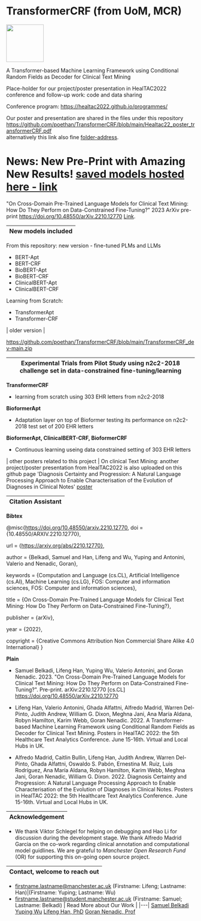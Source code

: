 # TransformerCRF (from UoM, MCR)

<img src="https://github.com/poethan/TransformerCRF/blob/main/TransformerCRF-UoM-logo-.png" width="100">

A Transformer-based Machine Learning Framework using Conditional Random Fields as Decoder for Clinical Text Mining

Place-holder for our project/poster presentation in HealTAC2022 conference and follow-up work: code and data sharing

Conference program: https://healtac2022.github.io/programmes/

Our poster and presentation are shared in the files under this repository
https://github.com/poethan/TransformerCRF/blob/main/Healtac22_poster_transformerCRF.pdf  
alternatively this link also fine [folder-address](https://drive.google.com/drive/folders/1ooyUP91Z5N-LPRsjDhOPZYrp5WpDunLw?usp=sharing).



# News: New Pre-Print with Amazing New Results! [saved models hosted here - link](https://drive.google.com/drive/folders/1tDo18m_kJyw8cobLNzZMgsDtDLUUx6kI?usp=sharing)
"On Cross-Domain Pre-Trained Language Models for Clinical Text Mining: How Do They Perform on Data-Constrained Fine-Tuning?" 2023 ArXiv pre-print https://doi.org/10.48550/arXiv.2210.12770 [Link](http://arxiv.org/abs/2210.12770).

| New models included |
|---|
From this repository: new version - fine-tuned PLMs and LLMs 
- BERT-Apt
- BERT-CRF
- BioBERT-Apt
- BioBERT-CRF
- ClinicalBERT-Apt
- ClinicalBERT-CRF

Learning from Scratch:
  
- TransformerApt
- Transformer-CRF

| older version |
 
https://github.com/poethan/TransformerCRF/blob/main/TransformerCRF_dev-main.zip


| Experimental Trials from Pilot Study using n2c2-2018 challenge set in data-constrained fine-tuning/learning|
|---|

**TransformerCRF**
- learning from scratch using 303 EHR letters from n2c2-2018

**BioformerApt**
- Adaptation layer on top of Bioformer testing its performance on n2c2-2018 test set of 200 EHR letters

**BioformerApt, ClinicalBERT-CRF, BioformerCRF**
- Continuous learning useing data constrained setting of 303 EHR letters

| other posters related to this project |
On clinical Text Mining: another project/poster presentation from HealTAC2022 is also uploaded on this github page
'Diagnosis Certainty and Progression: A Natural Language Processing Approach to Enable Characterisation of the Evolution of Diagnoses in Clinical Notes'
[poster](https://github.com/poethan/TransformerCRF/blob/main/HealTAC22_poster14_centainty_progression.pdf)


| Citation Assistant |
|---|

**Bibtex**

@misc{https://doi.org/10.48550/arxiv.2210.12770,
  doi = {10.48550/ARXIV.2210.12770},
  
  url = {https://arxiv.org/abs/2210.12770},
  
  author = {Belkadi, Samuel and Han, Lifeng and Wu, Yuping and Antonini, Valerio and Nenadic, Goran},
  
  keywords = {Computation and Language (cs.CL), Artificial Intelligence (cs.AI), Machine Learning (cs.LG), FOS: Computer and information sciences, FOS: Computer and information sciences},
  
  title = {On Cross-Domain Pre-Trained Language Models for Clinical Text Mining: How Do They Perform on Data-Constrained Fine-Tuning?},
  
  publisher = {arXiv},
  
  year = {2022},
  
  copyright = {Creative Commons Attribution Non Commercial Share Alike 4.0 International}
}


**Plain**

- Samuel Belkadi, Lifeng Han, Yuping Wu, Valerio Antonini, and Goran Nenadic. 2023. "On Cross-Domain Pre-Trained Language Models for Clinical Text Mining: How Do They Perform on Data-Constrained Fine-Tuning?". Pre-print. arXiv:2210.12770 [cs.CL] https://doi.org/10.48550/arXiv.2210.12770 

- Lifeng Han, Valerio Antonini, Ghada Alfattni, Alfredo Madrid, Warren Del-Pinto, Judith Andrew, William G. Dixon, Meghna Jani, Ana María Aldana, Robyn Hamilton, Karim Webb, Goran Nenadic. 2022. A Transformer-based Machine Learning Framework using Conditional Random Fields as Decoder for Clinical Text Mining. Posters in HealTAC 2022: the 5th Healthcare Text Analytics Conference. June 15-16th. Virtual and Local Hubs in UK.

- Alfredo Madrid, Caitlin Bullin, Lifeng Han, Judith Andrew, Warren Del-Pinto, Ghada Alfattni, Oswaldo S. Pabón, Ernestina M. Ruiz, Luis Rodríguez, Ana María Aldana, Robyn Hamilton, Karim Webb, Meghna Jani, Goran Nenadic, William G. Dixon. 2022. Diagnosis Certainty and Progression: A Natural Language Processing Approach to Enable Characterisation of the Evolution of Diagnoses in Clinical Notes. Posters in HealTAC 2022: the 5th Healthcare Text Analytics Conference. June 15-16th. Virtual and Local Hubs in UK.


| Acknowledgement |
|---|

- We thank Viktor Schlegel for helping on debugging and Hao Li for discussion during the development stage. We thank Alfredo Madrid Garcia on the co-work regarding clinical annotation and computational model guidlines. We are grateful to *Manchester Open Research Fund* (OR) for supporting this on-going open source project.

| Contact, welcome to reach out |
|---|

- firstname.lastname@manchester.ac.uk (Firstname: Lifeng; Lastname: Han)|(Firstname: Yuping; Lastname: Wu)
- firstname.lastname@student.manchester.ac.uk (Firstname: Samuel; Lastname: Belkadi)
| Read More about Our Work |
|---|
[Samuel Belkadi](https://scholar.google.co.uk/citations?hl=en&user=OMoa6IoAAAAJ)
[Yuping Wu](https://scholar.google.com/citations?user=vZV_HuEAAAAJ&hl=en)
[Lifeng Han, PhD](https://scholar.google.com/citations?user=_vf3E2QAAAAJ&hl=en)
[Goran Nenadic, Prof](https://research.manchester.ac.uk/en/persons/gnenadic)
